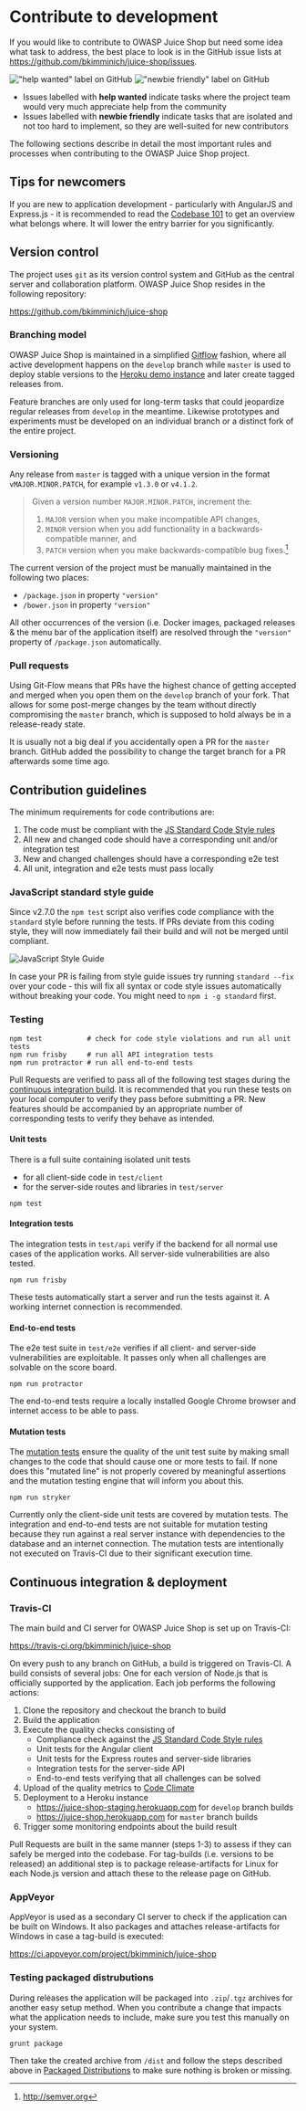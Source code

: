 # Contribute to development

If you would like to contribute to OWASP Juice Shop but need some idea
what task to address, the best place to look is in the GitHub issue
lists at <https://github.com/bkimminich/juice-shop/issues>.

!["help wanted" label on GitHub](img/help_wanted-label.png)
!["newbie friendly" label on GitHub](img/newbie_friendly-label.png)

* Issues labelled with **help wanted** indicate tasks where the project
  team would very much appreciate help from the community
* Issues labelled with **newbie friendly** indicate tasks that are
  isolated and not too hard to implement, so they are well-suited for
  new contributors

The following sections describe in detail the most important rules and
processes when contributing to the OWASP Juice Shop project.

## Tips for newcomers

If you are new to application development - particularly with AngularJS
and Express.js - it is recommended to read the
[Codebase 101](codebase.md) to get an overview what belongs where. It
will lower the entry barrier for you significantly.

## Version control

The project uses `git` as its version control system and GitHub as the
central server and collaboration platform. OWASP Juice Shop resides in
the following repository:

<https://github.com/bkimminich/juice-shop>

### Branching model

OWASP Juice Shop is maintained in a simplified
[Gitflow](http://jeffkreeftmeijer.com/2010/why-arent-you-using-git-flow/)
fashion, where all active development happens on the `develop` branch
while `master` is used to deploy stable versions to the
[Heroku demo instance](https://juice-shop.herokuapp.com) and later
create tagged releases from.

Feature branches are only used for long-term tasks that could jeopardize
regular releases from `develop` in the meantime. Likewise prototypes and
experiments must be developed on an individual branch or a distinct fork
of the entire project.

### Versioning

Any release from `master` is tagged with a unique version in the format
`vMAJOR.MINOR.PATCH`, for example `v1.3.0` or `v4.1.2`.

> Given a version number `MAJOR.MINOR.PATCH`, increment the:
>
> 1. `MAJOR` version when you make incompatible API changes,
> 2. `MINOR` version when you add functionality in a
>    backwards-compatible manner, and
> 3. `PATCH` version when you make backwards-compatible bug fixes.[^1]

The current version of the project must be manually maintained in the
following two places:

* `/package.json` in property `"version"`
* `/bower.json` in property `"version"`

All other occurrences of the version (i.e. Docker images, packaged
releases & the menu bar of the application itself) are resolved through
the `"version"` property of `/package.json` automatically.

### Pull requests

Using Git-Flow means that PRs have the highest chance of getting
accepted and merged when you open them on the `develop` branch of your
fork. That allows for some post-merge changes by the team without
directly compromising the `master` branch, which is supposed to hold
always be in a release-ready state.

It is usually not a big deal if you accidentally open a PR for the
`master` branch. GitHub added the possibility to change the target
branch for a PR afterwards some time ago.

## Contribution guidelines

The minimum requirements for code contributions are:

1. The code must be compliant with the
   [JS Standard Code Style rules](http://standardjs.com)
2. All new and changed code should have a corresponding unit and/or
   integration test
3. New and changed challenges should have a corresponding e2e test
4. All unit, integration and e2e tests must pass locally

### JavaScript standard style guide

Since v2.7.0 the `npm test` script also verifies code compliance with
the `standard` style before running the tests. If PRs deviate from this
coding style, they will now immediately fail their build and will not be
merged until compliant.

![JavaScript Style Guide](img/badge.svg)

In case your PR is failing from style guide issues try running `standard
--fix` over your code - this will fix all syntax or code style issues
automatically without breaking your code. You might need to `npm i -g
standard` first.

### Testing

```
npm test           # check for code style violations and run all unit tests
npm run frisby     # run all API integration tests
npm run protractor # run all end-to-end tests
```

Pull Requests are verified to pass all of the following test stages
during the
[continuous integration build](https://travis-ci.org/bkimminich/juice-shop).
It is recommended that you run these tests on your local computer to
verify they pass before submitting a PR. New features should be
accompanied by an appropriate number of corresponding tests to verify
they behave as intended.

#### Unit tests

There is a full suite containing isolated unit tests

* for all client-side code in `test/client`
* for the server-side routes and libraries in `test/server`

```
npm test
```

#### Integration tests

The integration tests in `test/api` verify if the backend for all normal
use cases of the application works. All server-side vulnerabilities are
also tested.

```
npm run frisby
```

These tests automatically start a server and run the tests against it. A
working internet connection is recommended.

#### End-to-end tests

The e2e test suite in `test/e2e` verifies if all client- and server-side
vulnerabilities are exploitable. It passes only when all challenges are
solvable on the score board.

```
npm run protractor
```

The end-to-end tests require a locally installed Google Chrome browser
and internet access to be able to pass.

#### Mutation tests

The [mutation tests](https://en.wikipedia.org/wiki/Mutation_testing)
ensure the quality of the unit test suite by making small changes to the
code that should cause one or more tests to fail. If none does this
"mutated line" is not properly covered by meaningful assertions and the
mutation testing engine that will inform you about this.

```
npm run stryker
```

Currently only the client-side unit tests are covered by mutation tests.
The integration and end-to-end tests are not suitable for mutation
testing because they run against a real server instance with
dependencies to the database and an internet connection. The mutation
tests are intentionally not executed on Travis-CI due to their
significant execution time.

## Continuous integration & deployment

### Travis-CI

The main build and CI server for OWASP Juice Shop is set up on
Travis-CI:

<https://travis-ci.org/bkimminich/juice-shop>

On every push to any branch on GitHub, a build is triggered on
Travis-CI. A build consists of several jobs: One for each version of
Node.js that is officially supported by the application. Each job
performs the following actions:

1. Clone the repository and checkout the branch to build
2. Build the application
3. Execute the quality checks consisting of
   * Compliance check against the
     [JS Standard Code Style rules](http://standardjs.com)
   * Unit tests for the Angular client
   * Unit tests for the Express routes and server-side libraries
   * Integration tests for the server-side API
   * End-to-end tests verifying that all challenges can be solved
4. Upload of the quality metrics to
   [Code Climate](https://codeclimate.com/github/bkimminich/juice-shop)
5. Deployment to a Heroku instance
   * <https://juice-shop-staging.herokuapp.com> for `develop` branch
     builds
   * <https://juice-shop.herokuapp.com> for `master` branch builds
6. Trigger some monitoring endpoints about the build result

Pull Requests are built in the same manner (steps 1-3) to assess if they
can safely be merged into the codebase. For tag-builds (i.e. versions to
be released) an additional step is to package release-artifacts for
Linux for each Node.js version and attach these to the release page on
GitHub.

### AppVeyor

AppVeyor is used as a secondary CI server to check if the application
can be built on Windows. It also packages and attaches release-artifacts
for Windows in case a tag-build is executed:

<https://ci.appveyor.com/project/bkimminich/juice-shop>

### Testing packaged distrubutions

During releases the application will be packaged into `.zip`/`.tgz`
archives for another easy setup method. When you contribute a change
that impacts what the application needs to include, make sure you test
this manually on your system.

```
grunt package
```

Then take the created archive from `/dist` and follow the steps
described above in
[Packaged Distributions](https://github.com/bkimminich/juice-shop#packaged-distributions--)
to make sure nothing is broken or missing.

[^1]: <http://semver.org>
